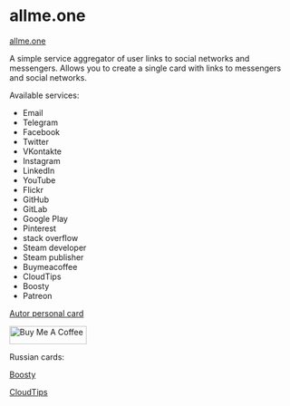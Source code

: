 # allme.one

[allme.one](https://www.allme.one)

A simple service aggregator of user links to social networks and messengers. Allows you to create a single card with links to messengers and social networks.

Available services:

- Email
- Telegram
- Facebook
- Twitter
- VKontakte
- Instagram
- LinkedIn
- YouTube
- Flickr
- GitHub
- GitLab
- Google Play
- Pinterest
- stack overflow
- Steam developer
- Steam publisher
- Buymeacoffee
- CloudTips
- Boosty
- Patreon

[Autor personal card](https://www.allme.one/fdfgmfodt/)

<a href="https://www.buymeacoffee.com/maxtrash" target="_blank"><img src="https://cdn.buymeacoffee.com/buttons/default-orange.png" alt="Buy Me A Coffee" height="32" width="136"></a>


Russian cards:

[Boosty](https://boosty.to/codewithmax)

[CloudTips](https://pay.cloudtips.ru/p/5acab2cd)
